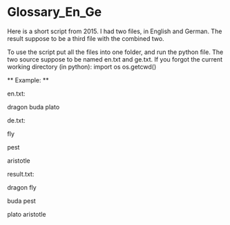 # Glossary_En_Ge

Here is a short script from 2015. 
I had two files, in English and German. 
The result suppose to be a third file with the combined two. 

To use the script put all the files into one folder, and run the python file. The two source suppose to be named en.txt and ge.txt. 
If you forgot the current working directory (in python): 
import os
os.getcwd()

** Example: **  

en.txt: 

dragon 
buda
plato 


de.txt: 

fly

pest

aristotle


result.txt: 

dragon fly 

buda pest

plato aristotle

